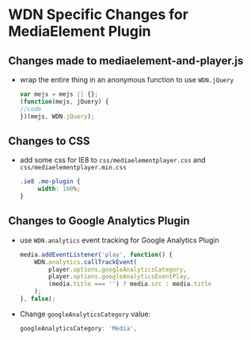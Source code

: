 # WDN Specific Changes for MediaElement Plugin

## Changes made to mediaelement-and-player.js

* wrap the entire thing in an anonymous function to use `WDN.jQuery`

    ```javascript
    var mejs = mejs || {};
    (function(mejs, jQuery) {
    //code
    })(mejs, WDN.jQuery);
    ```

## Changes to CSS

* add some css for IE8 to `css/mediaelementplayer.css` and `css/mediaelementplayer.min.css`

    ```css
    .ie8 .me-plugin {
         width: 100%;
    }
    ```

## Changes to Google Analytics Plugin

* use `WDN.analytics` event tracking for Google Analytics Plugin

    ```javascript
    media.addEventListener('play', function() {
        WDN.analytics.callTrackEvent( 
    		player.options.googleAnalyticsCategory, 
    		player.options.googleAnalyticsEventPlay, 
    		(media.title === '') ? media.src : media.title
        );
    }, false);
    ```
    
* Change `googleAnalyticsCategory` value: 

    ```javascript
    googleAnalyticsCategory: 'Media',
    ```